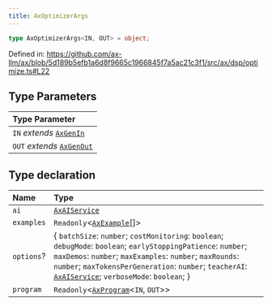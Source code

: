 ```yaml
---
title: AxOptimizerArgs
---
```


```ts
type AxOptimizerArgs<IN, OUT> = object;
```

Defined in: https://github.com/ax-llm/ax/blob/5d189b5efb1a6d8f9665c1966845f7a5ac21c3f1/src/ax/dsp/optimize.ts#L22

## Type Parameters

| Type Parameter |
| :------ |
| `IN` *extends* [`AxGenIn`](/api/#03-apidocs/typealiasaxgenin) |
| `OUT` *extends* [`AxGenOut`](/api/#03-apidocs/typealiasaxgenout) |

## Type declaration

| Name | Type |
| :------ | :------ |
| <a id="ai"></a> `ai` | [`AxAIService`](/api/#03-apidocs/interfaceaxaiservice) |
| <a id="examples"></a> `examples` | `Readonly`\<[`AxExample`](/api/#03-apidocs/typealiasaxexample)[]\> |
| <a id="options"></a> `options`? | \{ `batchSize`: `number`; `costMonitoring`: `boolean`; `debugMode`: `boolean`; `earlyStoppingPatience`: `number`; `maxDemos`: `number`; `maxExamples`: `number`; `maxRounds`: `number`; `maxTokensPerGeneration`: `number`; `teacherAI`: [`AxAIService`](/api/#03-apidocs/interfaceaxaiservice); `verboseMode`: `boolean`; \} |
| <a id="program"></a> `program` | `Readonly`\<[`AxProgram`](/api/#03-apidocs/classaxprogram)\<`IN`, `OUT`\>\> |
